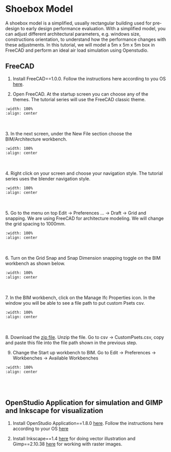# Shoebox Model

A shoebox model is a simplified, usually rectangular building used for pre-design to early design performance evaluation. With a simplified model, you can adjust different architectural parameters, e.g. windows size, constructions orientation, to understand how the performance changes with these adjustments. In this tutorial, we will model a 5m x 5m x 5m box in FreeCAD and perform an ideal air load simulation using Openstudio. 

## FreeCAD
1. Install FreeCAD==1.0.0. Follow the instructions here according to you OS <a href="https://www.freecad.org/downloads.php" target="_blank">here</a>.

2. Open FreeCAD. At the startup screen you can choose any of the themes. The tutorial series will use the FreeCAD classic theme.
```{image} ../../_static/start/start1.png
:width: 100%
:align: center
```
<br/><br/>
3. In the next screen, under the New File section choose the BIM/Architecture workbench. 
```{image} ../../_static/start/start2.png
:width: 100%
:align: center
```
<br/><br/>
4. Right click on your screen and choose your navigation style. The tutorial series uses the blender navigation style.
```{image} ../../_static/start/start3.png
:width: 100%
:align: center
```
<br/><br/>
5. Go to the menu on top Edit -> Preferences ... -> Draft -> Grid and snapping. We are using FreeCAD for architecture modeling. We will change the grid spacing to 1000mm.
```{image} ../../_static/start/start4.png
:width: 100%
:align: center
```
<br/><br/>
6. Turn on the Grid Snap and Snap Dimension snapping toggle on the BIM workbench as shown below.
```{image} ../../_static/start/start5.png
:width: 100%
:align: center
```
<br/><br/>
7. In the BIM workbench, click on the Manage Ifc Properties icon. In the window you will be able to see a file path to put custom Psets csv.
```{image} ../../_static/start/start6.png
:width: 100%
:align: center
```
<br/><br/>
8. Download the <a href="https://github.com/chenkianwee/ifc2osmod_gendgn_egs/archive/refs/heads/main.zip" target="_blank">zip file</a>. Unzip the file. Go to csv -> CustomPsets.csv, copy and paste this file into the file path shown in the previous step.

9. Change the Start up workbench to BIM. Go to Edit -> Preferences -> Workbenches -> Available Workbenches
```{image} ../../_static/start/start7.png
:width: 100%
:align: center
```
<br/><br/>

## OpenStudio Application for simulation and GIMP and Inkscape for visualization
1. Install OpenStudio Application==1.8.0 <a href="https://github.com/openstudiocoalition/OpenStudioApplication/releases/tag/v1.8.0" target="_blank">here</a>. Follow the instructions here according to your OS <a href="https://openstudiocoalition.org/getting_started/getting_started/" target="_blank">here</a>

2. Install Inkscape==1.4 <a href="https://inkscape.org/release/inkscape-1.4/" target="_blank">here</a> for doing vector illustration and Gimp==2.10.38 <a href="https://www.gimp.org/downloads/" target="_blank">here</a> for working with raster images.
